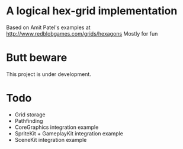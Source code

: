 # A logical hex-grid implementation
Based on Amit Patel's examples at http://www.redblobgames.com/grids/hexagons
Mostly for fun

# Butt beware

This project is under development. 

# Todo

- Grid storage
- Pathfinding
- CoreGraphics integration example
- SpriteKit + GameplayKit integration example
- SceneKit integration example

